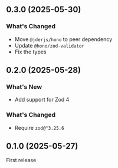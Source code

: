 ## 0.3.0 (2025-05-30)

### What's Changed

- Move `@jderjs/hono` to peer dependency
- Update `@hono/zod-validator`
- Fix the types

## 0.2.0 (2025-05-28)

### What's New

- Add support for Zod 4

### What's Changed

- Require `zod@^3.25.6`

## 0.1.0 (2025-05-27)

First release
